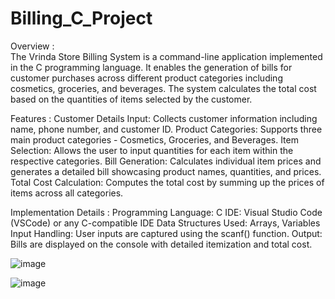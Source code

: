 # Billing_C_Project

Overview :  
The Vrinda Store Billing System is a command-line application implemented in the C programming language. It enables the generation of bills for customer purchases across different product categories including cosmetics, groceries, and beverages. The system calculates the total cost based on the quantities of items selected by the customer.


Features :
Customer Details Input: Collects customer information including name, phone number, and customer ID.
Product Categories: Supports three main product categories - Cosmetics, Groceries, and Beverages.
Item Selection: Allows the user to input quantities for each item within the respective categories.
Bill Generation: Calculates individual item prices and generates a detailed bill showcasing product names, quantities, and prices.
Total Cost Calculation: Computes the total cost by summing up the prices of items across all categories.


Implementation Details :
Programming Language: C
IDE: Visual Studio Code (VSCode) or any C-compatible IDE
Data Structures Used: Arrays, Variables
Input Handling: User inputs are captured using the scanf() function.
Output: Bills are displayed on the console with detailed itemization and total cost.


![image](https://github.com/ajitkumar7432/Billing_C_Project/assets/156606144/8c6c24ce-61e2-4df1-a07b-5179d144e5fe)


![image](https://github.com/ajitkumar7432/Billing_C_Project/assets/156606144/0b6de693-3376-4575-a3d1-96e8ba16aa5b)

